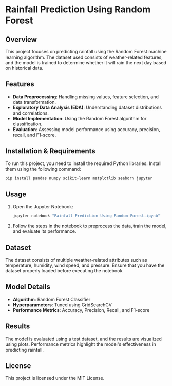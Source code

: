 # Rainfall Prediction Using Random Forest

## Overview
This project focuses on predicting rainfall using the Random Forest machine learning algorithm. The dataset used consists of weather-related features, and the model is trained to determine whether it will rain the next day based on historical data.

## Features
- **Data Preprocessing**: Handling missing values, feature selection, and data transformation.
- **Exploratory Data Analysis (EDA)**: Understanding dataset distributions and correlations.
- **Model Implementation**: Using the Random Forest algorithm for classification.
- **Evaluation**: Assessing model performance using accuracy, precision, recall, and F1-score.

## Installation & Requirements
To run this project, you need to install the required Python libraries. Install them using the following command:
```sh
pip install pandas numpy scikit-learn matplotlib seaborn jupyter
```

## Usage
1. Open the Jupyter Notebook:
   ```sh
   jupyter notebook "Rainfall Prediction Using Random Forest.ipynb"
   ```
2. Follow the steps in the notebook to preprocess the data, train the model, and evaluate its performance.

## Dataset
The dataset consists of multiple weather-related attributes such as temperature, humidity, wind speed, and pressure. Ensure that you have the dataset properly loaded before executing the notebook.

## Model Details
- **Algorithm**: Random Forest Classifier
- **Hyperparameters**: Tuned using GridSearchCV
- **Performance Metrics**: Accuracy, Precision, Recall, and F1-score

## Results
The model is evaluated using a test dataset, and the results are visualized using plots. Performance metrics highlight the model's effectiveness in predicting rainfall.

## License
This project is licensed under the MIT License.

